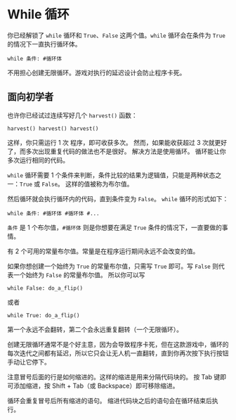 # While 循环
你已经解锁了 `while` 循环和 `True`、`False` 这两个值。`while` 循环会在条件为 `True` 的情况下一直执行循环体。

`while 条件:
	#循环体`

不用担心创建无限循环。游戏对执行的延迟设计会防止程序卡死。

## 面向初学者
也许你已经试过连续写好几个 `harvest()` 函数：

`harvest()
harvest()
harvest()`

这样，你只需运行 1 次 程序，即可收获多次。
然而，如果能收获超过 3 次就更好了，而多次出现重复代码的做法也不是很好。
解决方法是使用循环。
循环能让你多次运行相同的代码。

`while` 循环需要 1 个条件来判断，条件比较的结果为逻辑值，只能是两种状态之一：`True` 或 `False`。
这样的值被称为布尔值。

然后循环就会执行循环内的代码，直到条件变为 `False`。
`while` 循环的形式如下：

`while 条件:
	#循环体
	#循环体
	#...`

`条件` 是 1 个布尔值，`#循环体` 则是你想要在满足 `True` 条件的情况下，一直要做的事情。

有 2 个可用的常量布尔值。常量是在程序运行期间永远不会改变的值。

如果你想创建一个始终为 `True` 的常量布尔值，只需写 `True` 即可。写 `False` 则代表一个始终为 `False` 的常量布尔值。
所以你可以写


`while False:
	do_a_flip()`

或者

`while True:
	do_a_flip()`

第一个永远不会翻转，第二个会永远重复翻转（一个无限循环）。

创建无限循环通常不是个好主意，因为会导致程序卡死，但在这款游戏中，循环的每次迭代之间都有延迟，所以它只会让无人机一直翻转，直到你再次按下执行按钮手动让它停下。

注意冒号后面的行是如何缩进的。这样的缩进是用来分隔代码块的。
按 Tab 键即可添加缩进，按 Shift + Tab（或 Backspace）即可移除缩进。

循环会重复冒号后所有缩进的语句。
缩进代码块之后的语句会在循环结束后执行。
